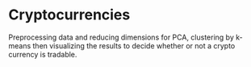 # Cryptocurrencies
Preprocessing data and reducing dimensions for PCA, clustering by k-means then visualizing the results to decide whether or not a crypto currency is tradable.